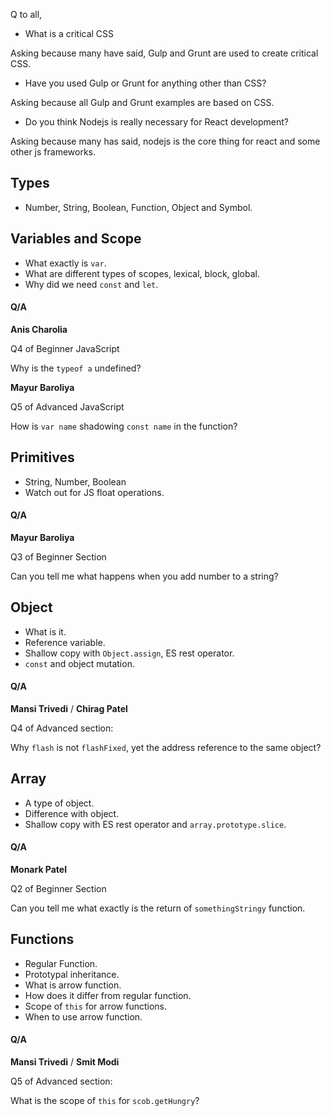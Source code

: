 Q to all,

- What is a critical CSS

Asking because many have said, Gulp and Grunt are used to create critical CSS.

- Have you used Gulp or Grunt for anything other than CSS?

Asking because all Gulp and Grunt examples are based on CSS.

- Do you think Nodejs is really necessary for React development?

Asking because many has said, nodejs is the core thing for react and some other js frameworks.

## Types

- Number, String, Boolean, Function, Object and Symbol.

## Variables and Scope

- What exactly is `var`.
- What are different types of scopes, lexical, block, global.
- Why did we need `const` and `let`.

#### Q/A

**Anis Charolia**

Q4 of Beginner JavaScript

Why is the `typeof a` undefined?

**Mayur Baroliya**

Q5 of Advanced JavaScript

How is `var name` shadowing `const name` in the function?

## Primitives

- String, Number, Boolean
- Watch out for JS float operations.

#### Q/A

**Mayur Baroliya**

Q3 of Beginner Section

Can you tell me what happens when you add number to a string?

## Object

- What is it.
- Reference variable.
- Shallow copy with `Object.assign`, ES rest operator.
- `const` and object mutation.

#### Q/A

**Mansi Trivedi** / **Chirag Patel**

Q4 of Advanced section:

Why `flash` is not `flashFixed`, yet the address reference to the same object?

## Array

- A type of object.
- Difference with object.
- Shallow copy with ES rest operator and `array.prototype.slice`.

#### Q/A

**Monark Patel**

Q2 of Beginner Section

Can you tell me what exactly is the return of `somethingStringy` function.

## Functions

- Regular Function.
- Prototypal inheritance.
- What is arrow function.
- How does it differ from regular function.
- Scope of `this` for arrow functions.
- When to use arrow function.

#### Q/A

**Mansi Trivedi** / **Smit Modi**

Q5 of Advanced section:

What is the scope of `this` for `scob.getHungry`?
